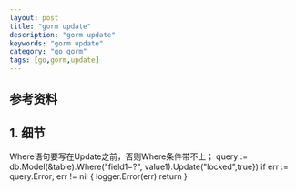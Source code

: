 ```yaml
---
layout: post
title: "gorm update"
description: "gorm update"
keywords: "gorm update"
category: "go gorm"
tags: [go,gorm,update]
---
```


## 参考资料


## 1. 细节
Where语句要写在Update之前，否则Where条件带不上；
query := db.Model(&table).Where("field1=?", value1).Update("locked",true})
if err := query.Error; err != nil {
	logger.Error(err)
	return
}